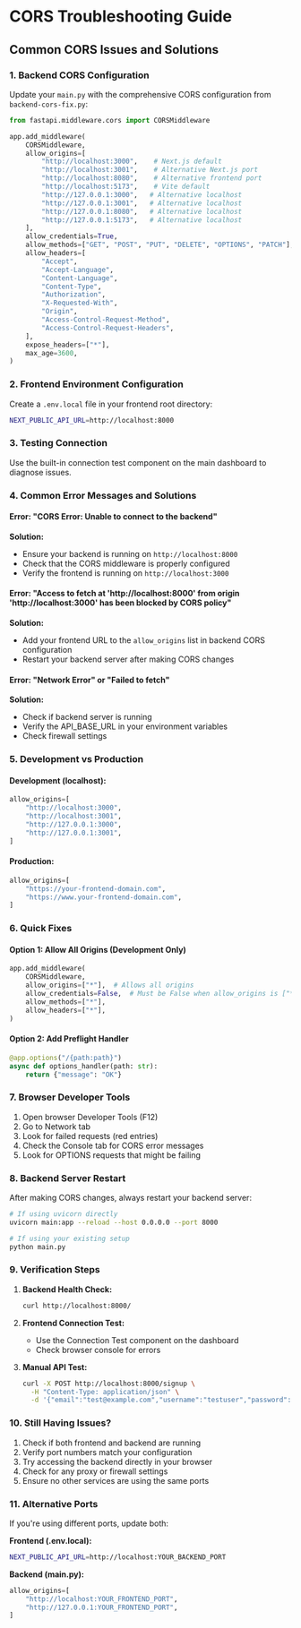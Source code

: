 # CORS Troubleshooting Guide

## Common CORS Issues and Solutions

### 1. **Backend CORS Configuration**

Update your `main.py` with the comprehensive CORS configuration from `backend-cors-fix.py`:

```python
from fastapi.middleware.cors import CORSMiddleware

app.add_middleware(
    CORSMiddleware,
    allow_origins=[
        "http://localhost:3000",    # Next.js default
        "http://localhost:3001",    # Alternative Next.js port
        "http://localhost:8080",    # Alternative frontend port
        "http://localhost:5173",    # Vite default
        "http://127.0.0.1:3000",   # Alternative localhost
        "http://127.0.0.1:3001",   # Alternative localhost
        "http://127.0.0.1:8080",   # Alternative localhost
        "http://127.0.0.1:5173",   # Alternative localhost
    ],
    allow_credentials=True,
    allow_methods=["GET", "POST", "PUT", "DELETE", "OPTIONS", "PATCH"],
    allow_headers=[
        "Accept",
        "Accept-Language",
        "Content-Language",
        "Content-Type",
        "Authorization",
        "X-Requested-With",
        "Origin",
        "Access-Control-Request-Method",
        "Access-Control-Request-Headers",
    ],
    expose_headers=["*"],
    max_age=3600,
)
```

### 2. **Frontend Environment Configuration**

Create a `.env.local` file in your frontend root directory:

```bash
NEXT_PUBLIC_API_URL=http://localhost:8000
```

### 3. **Testing Connection**

Use the built-in connection test component on the main dashboard to diagnose issues.

### 4. **Common Error Messages and Solutions**

#### Error: "CORS Error: Unable to connect to the backend"

**Solution:**

- Ensure your backend is running on `http://localhost:8000`
- Check that the CORS middleware is properly configured
- Verify the frontend is running on `http://localhost:3000`

#### Error: "Access to fetch at 'http://localhost:8000' from origin 'http://localhost:3000' has been blocked by CORS policy"

**Solution:**

- Add your frontend URL to the `allow_origins` list in backend CORS configuration
- Restart your backend server after making CORS changes

#### Error: "Network Error" or "Failed to fetch"

**Solution:**

- Check if backend server is running
- Verify the API_BASE_URL in your environment variables
- Check firewall settings

### 5. **Development vs Production**

#### Development (localhost):

```python
allow_origins=[
    "http://localhost:3000",
    "http://localhost:3001",
    "http://127.0.0.1:3000",
    "http://127.0.0.1:3001",
]
```

#### Production:

```python
allow_origins=[
    "https://your-frontend-domain.com",
    "https://www.your-frontend-domain.com",
]
```

### 6. **Quick Fixes**

#### Option 1: Allow All Origins (Development Only)

```python
app.add_middleware(
    CORSMiddleware,
    allow_origins=["*"],  # Allows all origins
    allow_credentials=False,  # Must be False when allow_origins is ["*"]
    allow_methods=["*"],
    allow_headers=["*"],
)
```

#### Option 2: Add Preflight Handler

```python
@app.options("/{path:path}")
async def options_handler(path: str):
    return {"message": "OK"}
```

### 7. **Browser Developer Tools**

1. Open browser Developer Tools (F12)
2. Go to Network tab
3. Look for failed requests (red entries)
4. Check the Console tab for CORS error messages
5. Look for OPTIONS requests that might be failing

### 8. **Backend Server Restart**

After making CORS changes, always restart your backend server:

```bash
# If using uvicorn directly
uvicorn main:app --reload --host 0.0.0.0 --port 8000

# If using your existing setup
python main.py
```

### 9. **Verification Steps**

1. **Backend Health Check:**

   ```bash
   curl http://localhost:8000/
   ```

2. **Frontend Connection Test:**

   - Use the Connection Test component on the dashboard
   - Check browser console for errors

3. **Manual API Test:**
   ```bash
   curl -X POST http://localhost:8000/signup \
     -H "Content-Type: application/json" \
     -d '{"email":"test@example.com","username":"testuser","password":"testpass123"}'
   ```

### 10. **Still Having Issues?**

1. Check if both frontend and backend are running
2. Verify port numbers match your configuration
3. Try accessing the backend directly in your browser
4. Check for any proxy or firewall settings
5. Ensure no other services are using the same ports

### 11. **Alternative Ports**

If you're using different ports, update both:

**Frontend (.env.local):**

```bash
NEXT_PUBLIC_API_URL=http://localhost:YOUR_BACKEND_PORT
```

**Backend (main.py):**

```python
allow_origins=[
    "http://localhost:YOUR_FRONTEND_PORT",
    "http://127.0.0.1:YOUR_FRONTEND_PORT",
]
```
